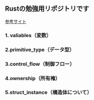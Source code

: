 ## Rustの勉強用リポジトリです 

<p>
  <a href="https://doc.rust-jp.rs/book-ja/title-page.html">参考サイト</a>
</p>

### 1. valiables（変数）
### 2.primitive_type（データ型）
### 3.control_flow（制御フロー）
### 4.ownership（所有権）
### 5.struct_instance（構造体について）


